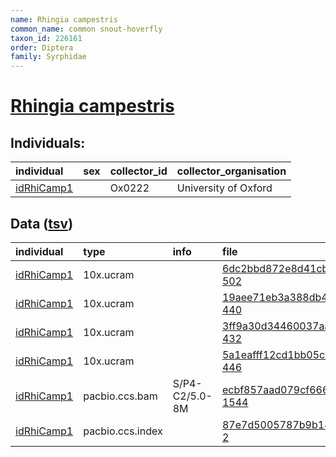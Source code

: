 ```yaml
---
name: Rhingia campestris
common_name: common snout-hoverfly
taxon_id: 226161
order: Diptera
family: Syrphidae
---
```


# [Rhingia campestris](https://www.ebi.ac.uk/ena/data/taxonomy/v1/taxon/tax-id/226161)

## Individuals:

| individual | sex | collector_id | collector_organisation |
| :--------- | :-: | :----------- | :--------------------- |
| [idRhiCamp1](idRhiCamp1.md) |  | Ox0222 | University of Oxford |

## Data ([tsv](Rhingia_campestris_data.tsv))

| individual | type | info | file |
| :--------- | :--- | :--- | :--- |
| [idRhiCamp1](idRhiCamp1.md) | 10x.ucram |  | [6dc2bbd872e8d41cbc4ae616ec35f63d-502](https://darwin.cog.sanger.ac.uk/insects/Rhingia_campestris/idRhiCamp1/genomic_data/10x/32979_5%231.cram) |
| [idRhiCamp1](idRhiCamp1.md) | 10x.ucram |  | [19aee71eb3a388db48890be37ea5b67f-440](https://darwin.cog.sanger.ac.uk/insects/Rhingia_campestris/idRhiCamp1/genomic_data/10x/32979_5%232.cram) |
| [idRhiCamp1](idRhiCamp1.md) | 10x.ucram |  | [3ff9a30d34460037aaf46fa8a2bc13d5-432](https://darwin.cog.sanger.ac.uk/insects/Rhingia_campestris/idRhiCamp1/genomic_data/10x/32979_5%233.cram) |
| [idRhiCamp1](idRhiCamp1.md) | 10x.ucram |  | [5a1eafff12cd1bb05c1a7353dc439e35-446](https://darwin.cog.sanger.ac.uk/insects/Rhingia_campestris/idRhiCamp1/genomic_data/10x/32979_5%234.cram) |
| [idRhiCamp1](idRhiCamp1.md) | pacbio.ccs.bam | S/P4-C2/5.0-8M | [ecbf857aad079cf6664ec640d65d78f5-1544](https://darwin.cog.sanger.ac.uk/insects/Rhingia_campestris/idRhiCamp1/genomic_data/pacbio/m64089_200518_160337.ccs.bam) |
| [idRhiCamp1](idRhiCamp1.md) | pacbio.ccs.index |  | [87e7d5005787b9b14a00bf08fea2e77d-2](https://darwin.cog.sanger.ac.uk/insects/Rhingia_campestris/idRhiCamp1/genomic_data/pacbio/m64089_200518_160337.ccs.bam.pbi) |
